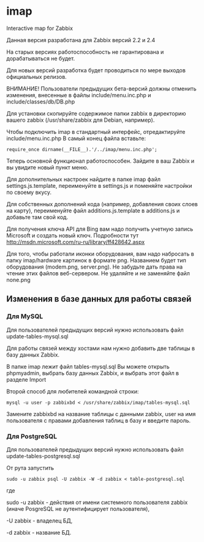 # imap
Interactive map for Zabbix

Данная версия разработана для Zabbix версий 2.2 и 2.4

На старых версиях работоспособность не гарантирована и дорабатываться не будет.

Для новых версий разработка будет проводиться по мере выходов официальных релизов.



ВНИМАНИЕ! Пользователи предыдущих бета-версий должны отменить изменения, внесенные в файлы include/menu.inc.php и include/classes/db/DB.php



Для установки скопируйте содержимое папки zabbix в директорию вашего zabbix (/usr/share/zabbix для Debian, например).

Чтобы подключить imap в стандартный интерфейс, отредактируйте include/menu.inc.php
В самый конец файла вставьте:

	require_once dirname(__FILE__).'/../imap/menu.inc.php';

Теперь основной функционал работоспособен. Зайдите в ваш Zabbix и вы увидите новый пункт меню.

Для дополнительных настроек найдите в папке imap файл settings.js.template, переименуйте в settings.js и поменяйте настройки по своему вкусу.

Для собственных дополнений кода (например, добавления своих слоев на карту), переименуйте файл additions.js.template в additions.js и добавьте там свой код.

Для получения ключа API для Bing вам надо получить учетную запись Microsoft и создать новый ключ. Подробности тут http://msdn.microsoft.com/ru-ru/library/ff428642.aspx

Для того, чтобы работали иконки оборудования, вам надо набросать в папку imap/hardware картинок в формате png. Названием будет тип оборудования (modem.png, server.png). Не забудьте дать права на чтение этих файлов веб-сервером. Не удаляйте и не заменяйте файл none.png




## Изменения в базе данных для работы связей

### Для MySQL

Для пользователей предыдущих версий нужно использовать файл update-tables-mysql.sql

Для работы связей между хостами нам нужно добавить две таблицы в базу данных Zabbix.

В папке imap лежит файл tables-mysql.sql Вы можете открыть phpmyadmin, выбрать базу данных Zabbix, и выбрать этот файл в разделе Import

Второй способ для любителей командной строки:

`mysql -u user -p zabbixbd < /usr/share/zabbix/imap/tables-mysql.sql`

Замените zabbixbd на название таблицы с данными zabbix, user на имя пользователя с правами добавления таблиц в базу и введите пароль.


### Для PostgreSQL

Для пользователей предыдущих версий нужно использовать файл update-tables-postgresql.sql

От рута запустить

`sudo -u zabbix psql -U zabbix -W -d zabbix < table-postgresql.sql`

где

sudo -u zabbix - действия от имени системного пользователя zabbix (иначе PosgreSQL не аутентифицирует пользователя),

-U zabbix - владелец БД,

-d zabbix - название БД.
